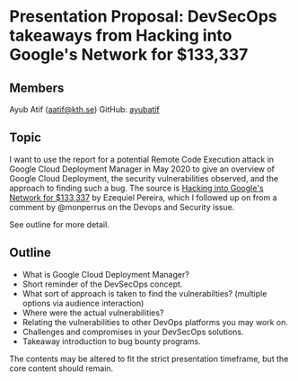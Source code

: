 # Presentation Proposal: DevSecOps takeaways from Hacking into Google's Network for $133,337

## Members
Ayub Atif (aatif@kth.se)
GitHub: [ayubatif](https://github.com/ayubatif)

## Topic
I want to use the report for a potential Remote Code Execution attack in Google Cloud Deployment Manager in May 2020 to give an overview of Google Cloud Deployment, 
the security vulnerabilities observed, and the approach to finding such a bug. 
The source is [Hacking into Google's Network for $133,337](https://www.ezequiel.tech/2020/05/rce-in-cloud-dm.html) by Ezequiel Pereira, which I followed up on from a comment
by @monperrus on the Devops and Security issue.
 
See outline for more detail.

## Outline
* What is Google Cloud Deployment Manager?
* Short reminder of the DevSecOps concept.
* What sort of approach is taken to find the vulnerabilties? (multiple options via audience interaction)
* Where were the actual vulnerabilities?
* Relating the vulnerabilities to other DevOps platforms you may work on.
* Challenges and compromises in your DevSecOps solutions.
* Takeaway introduction to bug bounty programs.

The contents may be altered to fit the strict presentation timeframe, but the core content should remain.
